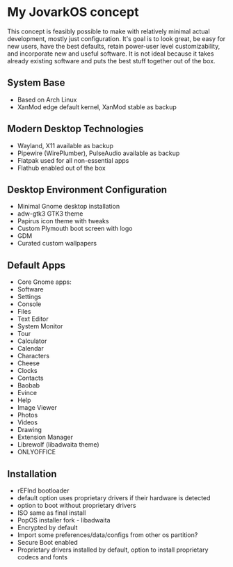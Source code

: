 # My JovarkOS concept
This concept is feasibly possible to make with relatively minimal actual development, mostly just configuration. It's goal is to look great, be easy for new users, have the best defaults, retain power-user level customizability, and incorporate new and useful software. It is not ideal because it takes already existing software and puts the best stuff together out of the box.
## System Base
* Based on Arch Linux
* XanMod edge default kernel, XanMod stable as backup
## Modern Desktop Technologies
* Wayland, X11 available as backup
* Pipewire (WirePlumber), PulseAudio available as backup
* Flatpak used for all non-essential apps
* Flathub enabled out of the box
## Desktop Environment Configuration
* Minimal Gnome desktop installation
* adw-gtk3 GTK3 theme
* Papirus icon theme with tweaks
* Custom Plymouth boot screen with logo
* GDM
* Curated custom wallpapers
## Default Apps
* Core Gnome apps:
* Software
* Settings
* Console
* Files
* Text Editor
* System Monitor
* Tour
* Calculator
* Calendar
* Characters
* Cheese
* Clocks
* Contacts
* Baobab
* Evince
* Help
* Image Viewer
* Photos
* Videos
* Drawing
* Extension Manager
* Librewolf (libadwaita theme)
* ONLYOFFICE
## Installation
* rEFInd bootloader
* default option uses proprietary drivers if their hardware is detected
* option to boot without proprietary drivers
* ISO same as final install
* PopOS installer fork - libadwaita
* Encrypted by default
* Import some preferences/data/configs from other os partition?
* Secure Boot enabled
* Proprietary drivers installed by default, option to install proprietary codecs and fonts
